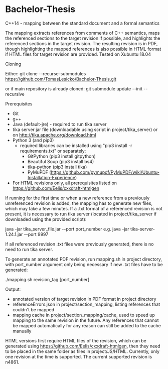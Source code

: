 # Bachelor-Thesis

C++14 - mapping between the standard document and a 
formal semantics

The mapping extracts references from comments of C++ semantics, 
maps the referenced sections to the target revision if possible, 
and highlights the referenced sections in the target revision. 
The resulting revision is in PDF, though highlighting the mapped 
references is also possible in HTML format if HTML files for 
target revision are provided.
Tested on Xubuntu 18.04


Cloning

  Either:
  git clone --recurse-submodules https://github.com/TomasLesicko/Bachelor-Thesis.git

  or if main repository is already cloned:
  git submodule update --init --recursive


Prerequisites

  - Git
  - g++
  - Java (default-jre) - required to run tika server
  - tika server jar file (downloadable using script in project/tika_server)
    or on http://tika.apache.org/download.html
  - Python 3 (and pip3)
    - required libraries can be installed using "pip3 install -r requirements.txt"
      or separately:
      - GitPython (pip3 install gitpython)
      - Beautiful Soup (pip3 install bs4)
      - tika-python (pip3 install tika)
      - PyMuPDF (https://github.com/pymupdf/PyMuPDF/wiki/Ubuntu-Installation-Experience)
  - For HTML revisions only, all prerequisites listed on https://github.com/Eelis/cxxdraft-htmlgen

If running for the first time or when a new reference from a previously 
unreferenced revision is added, the mapping has to generate new files, 
which may take a few minutes.
If a .txt format of a referenced revision is not present, it is necessary 
to run tika server (located in project/tika_server if downloaded using 
the provided script):

  java -jar tika_server_file.jar --port port_number
  e.g. java -jar tika-server-1.24.1.jar --port 9997

If all referenced revision .txt files were previously generated, there 
is no need to run tika server.

To generate an annotated PDF revision, run mapping.sh in project directory,
with port_number argument only being necessary if new .txt files have to
be generated:

  ./mapping.sh revision_tag [port_number]


Output:

  - annotated version of target revision in PDF format in project directory
  - referenceErrors.json in project/section_mapping, listing references that
    couldn't be mapped
  - mapping cache in project/section_mapping/cache, used to speed up mapping
    to the same revision in the future. Any references that cannot be mapped
    automatically for any reason can still be added to the cache manually


HTML versions first require HTML files of the revision, which can be
generated using https://github.com/Eelis/cxxdraft-htmlgen, then they need 
to be placed in the same folder as files in project/JS/HTML. Currently, 
only one revision at the time is supported. The current supported revision 
is n4861.
